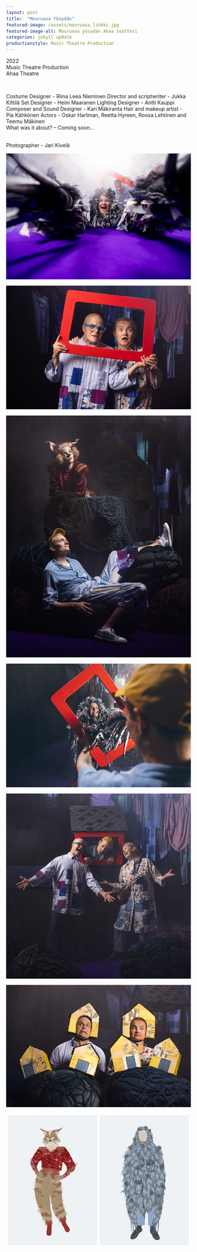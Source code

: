 ```yaml
---
layout: post
title:  "Mouruava Yösydän"
featured-image: /assets/mouruava_linkki.jpg
featured-image-alt: Mouruava yösydän Ahaa teatteri
categories: jekyll update
productionstyle: Music Theatre Production
---
```

  2022  
  Music Theatre Production  
  Ahaa Theatre  

  <br/>
<p></p>  
  Costume Designer - Riina Leea Nieminen  
  Director and scriptwriter - Jukka Kittilä  
  Set Designer - Heini Maaranen  
  Lighting Designer - Antti Kauppi  
  Composer and Sound Designer - Kari Mäkiranta     
  Hair and makeup artist - Pia Kähkönen  
  Actors - Oskar Hartman, Reetta Hyreen, Roosa Lehtinen and Teemu Mäkinen   
  <br/>
<div class="post-text-alone">  
  What was it about? – Coming soon... <!--Poskettoman pieneltä ikkunalta tähyävä ihmisenpentu on kyllästynyt elämäänsä mahtaisan
metsän laidalla laiskottelevassa pienessä kyläpahasessa, jossa ei tapahdu yhtikäs mitään. Vaan entäs jos metsässä piilee hänen pieni    mutta suuri tarkoituksensa?
Sehän selviää, kun laskeutuu yösydän, joka jysäyttää kaiken vaikuttamaan kaikkeen: Luonto on
vaarassa, kun kyläläiset eivät näe metsää puilta. Laulun lumoihin langenneista vanhemmista ei ole metsän pelastajiksi, ihmisenpennun on toimittava itse.
Metsän uumenista kantautuu kadonneeksi luullun siimeskissan hyytävä mouru. Vaan kukas kumma on kulkukatti, jonka hännästä kenties puuttuu palanen? Entä miten yösydämen jyskeeseen liittyy vuoteen alla lymyävä kovaonninen, kutiavakuonoinen kammotus?
Mouruava yösydän – Eli miten metsästää pieni mutta suuri tarkoitus? on leikkisä ja jännittävä, mystisesti myhäilevä ja pöhkösti pöheltävä musiikkipitoinen näytelmä jokaisen pienen teon suuresta merkityksestä.-->

<p></p>
  <!--<em>What was important for me? - Coming soon...</em>-->
</div>  
<p></p>

  <br/>
  Photographer - Jari Kivelä  
  
![alt text](/assets/projects/mouruava1.jpg)  
  
![alt text](/assets/projects/mouruava2.jpg)

![alt text](/assets/projects/mouruava4.jpg)  

![alt text](/assets/projects/mouruava3.jpg) 

![alt text](/assets/projects/mouruava5.jpg) 

![alt text](/assets/projects/mouruava6.jpg)   

![alt text](/assets/projects/luonnos15.jpg)   
 



